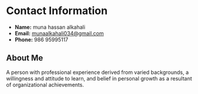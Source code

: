 # Contact Information

- **Name:** muna hassan alkahali
- **Email:** munaalkahali034@gmail.com
- **Phone:** 986 95995117

## About Me

A person with professional experience derived from varied backgrounds, a willingness and attitude to learn, and belief in personal growth as a resultant of organizational achievements.
